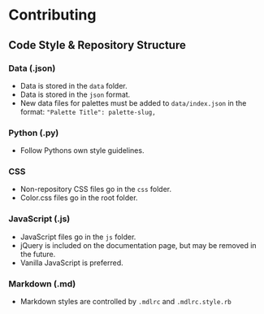 # Contributing

## Code Style & Repository Structure

### Data (.json)
- Data is stored in the `data` folder.
- Data is stored in the `json` format.
- New data files for palettes must be added to `data/index.json` in the format: `"Palette Title": palette-slug,`

### Python (.py)
- Follow Pythons own style guidelines.

### CSS
- Non-repository CSS files go in the `css` folder.
- Color.css files go in the root folder.

### JavaScript (.js)
- JavaScript files go in the `js` folder.
- jQuery is included on the documentation page, but may be removed in the future.
- Vanilla JavaScript is preferred.

### Markdown (.md)
- Markdown styles are controlled by `.mdlrc` and `.mdlrc.style.rb`
